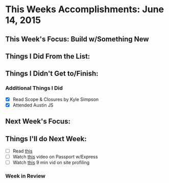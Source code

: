 # This Weeks Accomplishments: June 14, 2015

## This Week's Focus: Build w/Something New

## Things I Did From the List:



## Things I Didn't Get to/Finish:

### Additional Things I Did

- [x] Read Scope & Closures by Kyle Simpson
- [x] Attended Austin JS

## Next Week's Focus:

## Things I'll do Next Week:

- [ ] Read [this](http://www.sitepoint.com/future-generation-css-selectors-level-4/)
- [ ] Watch [this](https://www.youtube.com/watch?v=twav6O53zIQ) video on Passport w/Express
- [ ] Watch [this](https://www.youtube.com/watch?v=QU1JAW5LRKU) 9 min vid on site profiling

### Week in Review

